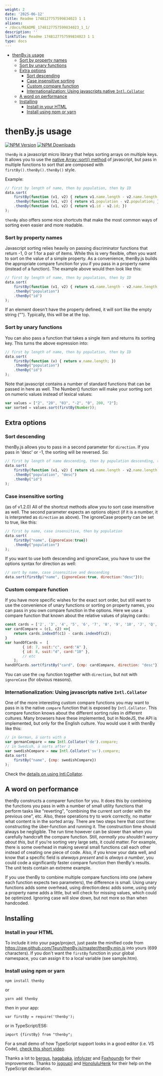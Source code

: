 ```yaml
---
weight: 2
date: '2025-06-12'
title: Readme 1748127757599834023 1 1
aliases:
- /docs/README_1748127757599834023_1_1/
description: ''
linkTitle: Readme 1748127757599834023 1 1
type: docs
---
```


<!-- START doctoc generated TOC please keep comment here to allow auto update -->
<!-- DON'T EDIT THIS SECTION, INSTEAD RE-RUN doctoc TO UPDATE -->


- [thenBy.js usage](#thenbyjs-usage)
    - [Sort by property names](#sort-by-property-names)
    - [Sort by unary functions](#sort-by-unary-functions)
  - [Extra options](#extra-options)
    - [Sort descending](#sort-descending)
    - [Case insensitive sorting](#case-insensitive-sorting)
    - [Custom compare function](#custom-compare-function)
    - [Internationalization: Using javascripts native `Intl.Collator`](#internationalization-using-javascripts-native-intlcollator)
  - [A word on performance](#a-word-on-performance)
  - [Installing](#installing)
    - [Install in your HTML](#install-in-your-html)
    - [Install using npm or yarn](#install-using-npm-or-yarn)

<!-- END doctoc generated TOC please keep comment here to allow auto update -->

# thenBy.js usage

  [![NPM Version][npm-image]][npm-url]
  [![NPM Downloads][downloads-image]][downloads-url]

`thenBy` is a javascript micro library that helps sorting arrays on multiple keys. It allows you to use the [native Array::sort() method](https://developer.mozilla.org/en-US/docs/Web/JavaScript/Reference/Global_Objects/Array/sort) of javascript, but pass in multiple functions to sort that are composed with `firstBy().thenBy().thenBy()` style.

Example:
```javascript
// first by length of name, then by population, then by ID
data.sort(
    firstBy(function (v1, v2) { return v1.name.length - v2.name.length; })
    .thenBy(function (v1, v2) { return v1.population - v2.population; })
    .thenBy(function (v1, v2) { return v1.id - v2.id; })
);
```
`thenBy` also offers some nice shortcuts that make the most common ways of sorting even easier and more readable.

### Sort by property names
Javascript sorting relies heavily on passing discriminator functions that return -1, 0 or 1 for a pair of items. While this is very flexible, often you want to sort on the value of a simple property. As a convenience, thenBy.js builds the appropriate compare function for you if you pass in a property name (instead of a function). The example above would then look like this:
```javascript
// first by length of name, then by population, then by ID
data.sort(
    firstBy(function (v1, v2) { return v1.name.length - v2.name.length; })
    .thenBy("population")
    .thenBy("id")
);
```

If an element doesn't have the property defined, it will sort like the empty string (""). Typically, this will be at the top.

### Sort by unary functions
You can also pass a function that takes a single item and returns its sorting key. This turns the above expression into:
```javascript
// first by length of name, then by population, then by ID
data.sort(
    firstBy(function (v) { return v.name.length; })
    .thenBy("population")
    .thenBy("id")
);
```

Note that javascript contains a number of standard functions that can be passed in here as well. The Number() function will make your sorting sort on numeric values instead of lexical values:
```javascript
var values = ["2", "20", "03", "-2", "0", 200, "2"];
var sorted = values.sort(firstBy(Number));
```
## Extra options
### Sort descending
thenBy.js allows you to pass in a second parameter for `direction`. If you pass in 'desc' or -1, the sorting will be reversed. So:
```javascript
// first by length of name descending, then by population descending, then by ID ascending
data.sort(
    firstBy(function (v1, v2) { return v1.name.length - v2.name.length; }, -1)
    .thenBy("population", "desc")
    .thenBy("id")
);
```

### Case insensitive sorting
(as of v1.2.0) All of the shortcut methods allow you to sort case insensitive as well. The second parameter expects an options object (if it is a number, it is interpreted as `direction` as above). The ignoreCase property can be set to true, like this:
```javascript
// first by name, case insensitive, then by population
data.sort(
    firstBy("name", {ignoreCase:true})
    .thenBy("population")
);
```
If you want to use both descending and ignoreCase, you have to use the options syntax for direction as well:
```javascript
// sort by name, case insensitive and descending
data.sort(firstBy("name", {ignoreCase:true, direction:"desc"}));
```
### Custom compare function
If you have more specific wishes for the exact sort order, but still want to use the convenience of unary functions or sorting on property names, you can pass in you own compare function in the options. Here we use a compare function that known about the relative values of playing cards::

```javascript
const cards = ['2', '3', '4', '5', '6', '7', '8', '9', '10', 'J', 'Q', 'K', 'A'];
var cardCompare = (c1, c2) =>{
    return cards.indexOf(c1) - cards.indexOf(c2);
}
var handOfCards =  [
        { id: 7, suit:"c", card:"A" },
        { id: 8, suit:"d", card:"10" },
        // etc
    ];
handOfCards.sort(firstBy("card", {cmp: cardCompare, direction: "desc"}));

```
You can use the `cmp` function together with `direction`, but not with `ignoreCase` (for obvious reasons). 

### Internationalization: Using javascripts native `Intl.Collator`
One of the more interesting custom compare functions you may want to pass in is the native `compare` function that is exposed by `Intl.Collator`. This compare function knows about the different sorting rules in different cultures. Many browsers have these implemented, but in NodeJS, the API is implemented, but only for the English culture. You would use it with thenBy like this:

```javascript
// in German, ä sorts with a
var germanCompare = new Intl.Collator('de').compare;
// in Swedish, ä sorts after z
var swedishCompare = new Intl.Collator('sv').compare;
data.sort(
    firstBy("name", {cmp: swedishCompare})
);
```
Check the [details on using Intl.Collator](https://developer.mozilla.org/en-US/docs/Web/JavaScript/Reference/Global_Objects/Collator).

## A word on performance
thenBy constructs a comparer function for you. It does this by combining the functions you pass in with a number of small utility functions that perform tasks like "reverting", "combining the current sort order with the previous one", etc. Also, these operations try to work correctly, no matter what content is in the sorted array. There are two steps here that cost time: constructing the über-function and running it. The construction time should always be negligible. The run time however can be slower than when you carefully handcraft the compare function. Still, *normally you shouldn't worry about this*, but if you're sorting very large sets, it could matter. For example, there is some overhead in making several small functions call each other instead of creating one piece of code. Also, if you know your data well, and know that a specific field is *alwways present* and is *always a number*, you could code a significantly faster compare function then thenBy's results. The unit tests contain an extreme example.

If you use thenBy to combine multiple compare functions into one (where each function expects two parameters), the difference is small. Using unary functions adds some overhead, using direction:desc adds some, using only a property name adds a little, but will check for missing values, which could be optimized. Ignoring case will slow down, but not more so than when handcoded.   

## Installing
### Install in your HTML
To include it into your page/project, just paste the minified code from https://raw.github.com/Teun/thenBy.js/master/thenBy.min.js into yours (699 characters). If you don't want the `firstBy` function in your global namespace, you can assign it to a local variable (see sample.htm).

### Install using npm or yarn
```npm install thenby```

or

```yarn add thenby```

then in your app:

```var firstBy = require('thenby');```

or in TypeScript/ES6:

```import {firstBy} from "thenby";```

For a small demo of how TypeScript support looks in a good editor (i.e. VS Code), [check this short video](https://youtu.be/mKJovFLyxro).


Thanks a lot to [bergus](https://github.com/bergus), [hagabaka](https://github.com/hagabaka), [infolyzer](https://github.com/infolyzer) and [Foxhoundn](https://github.com/Foxhoundn) for their improvements.
Thanks to [jsgoupil](https://github.com/jsgoupil) and [HonoluluHenk](https://github.com/HonoluluHenk) for their help on the TypeScript declaration.


[npm-image]: https://img.shields.io/npm/v/thenby.svg
[npm-url]: https://npmjs.org/package/thenby
[downloads-image]: https://img.shields.io/npm/dm/thenby.svg
[downloads-url]: https://npmjs.org/package/thenby
